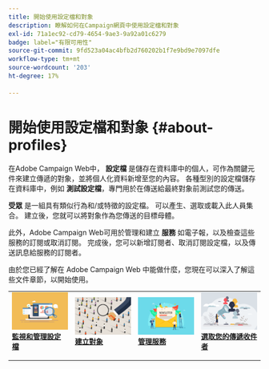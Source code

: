 ```yaml
---
title: 開始使用設定檔和對象
description: 瞭解如何在Campaign網頁中使用設定檔和對象
exl-id: 71a1ec92-cd79-4654-9ae3-9a92a01c6279
badge: label="有限可用性"
source-git-commit: 9fd523a04ac4bfb2d760202b1f7e9bd9e7097dfe
workflow-type: tm+mt
source-wordcount: '203'
ht-degree: 17%

---
```


# 開始使用設定檔和對象 {#about-profiles}

在Adobe Campaign Web中， **設定檔** 是儲存在資料庫中的個人，可作為關鍵元件來建立傳遞的對象，並將個人化資料新增至您的內容。 各種型別的設定檔儲存在資料庫中，例如 **測試設定檔**，專門用於在傳送給最終對象前測試您的傳送。

**受眾** 是一組具有類似行為和/或特徵的設定檔。 可以產生、選取或載入此人員集合。  建立後，您就可以將對象作為您傳送的目標母體。

此外，Adobe Campaign Web可用於管理和建立 **服務** 如電子報，以及檢查這些服務的訂閱或取消訂閱。 完成後，您可以新增訂閱者、取消訂閱設定檔，以及傳送訊息給服務的訂閱者。

由於您已經了解在 Adobe Campaign Web 中能做什麼，您現在可以深入了解這些文件章節，以開始使用。

<table style="table-layout:fixed"><tr style="border: 0;">
<td>
<a href="about-recipients.md">
<img src="../assets/do-not-localize/profiles-audiences-profile.png">
</a>
<div>
<a href="manage-audience.md"><strong>監視和管理設定檔</strong></a>
</div>
<p>
</td>
<td>
<a href="test-profiles.md">
<img alt="銷售機會" src="../assets/do-not-localize/profiles-audiences-audience.png">
</a>
<div><a href="conditions.md"><strong>建立對象</strong>
</div>
<p>
</td>
<td>
<a href="manage-services.md">
<img alt="不常使用" src="../assets/do-not-localize/profiles-audiences-service.png">
</a>
<div>
<a href="content-blocks.md"><strong>管理服務</strong></a>
</div>
<p></td>
<td>
<a href="add-audience.md">
<img alt="不常使用" src="../assets/do-not-localize/profiles-audiences-deliveries.png">
</a>
<div>
<a href="content-blocks.md"><strong>選取您的傳遞收件者</strong></a>
</div>
<p></td>
</tr></table>
